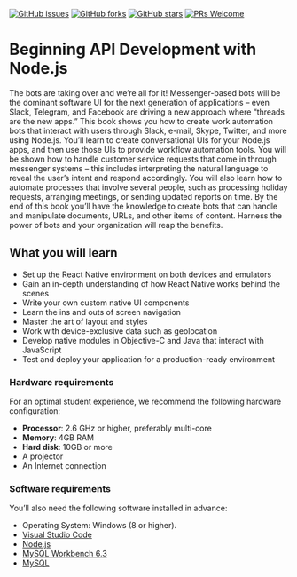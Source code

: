 [![GitHub issues](https://img.shields.io/github/issues/TrainingByPackt/BeginningAPIDevelopmentwithNode.js.svg)](https://github.com/TrainingByPackt/BeginningAPIDevelopmentwithNode.js/issues)
[![GitHub forks](https://img.shields.io/github/forks/TrainingByPackt/BeginningAPIDevelopmentwithNode.js.svg)](https://github.com/TrainingByPackt/BeginningAPIDevelopmentwithNode.js/network)
[![GitHub stars](https://img.shields.io/github/stars/TrainingByPackt/BeginningAPIDevelopmentwithNode.js.svg)](https://github.com/TrainingByPackt/BeginningAPIDevelopmentwithNode.js/stargazers)
[![PRs Welcome](https://img.shields.io/badge/PRs-welcome-brightgreen.svg)](https://github.com/TrainingByPackt/BeginningAPIDevelopmentwithNode.js/pulls)



# Beginning API Development with Node.js
The bots are taking over and we’re all for it! Messenger-based bots will be the dominant software UI for the next generation of applications – even Slack, Telegram, and Facebook are driving a new approach where “threads are the new apps.” This book shows you how to create work automation bots that interact with users through Slack, e-mail, Skype, Twitter, and more using Node.js. You’ll learn to create conversational UIs for your Node.js apps, and then use those UIs to provide workflow automation tools. You will be shown how to handle customer service requests that come in through messenger systems – this includes interpreting the natural language to reveal the user’s intent and respond accordingly. You will also learn how to automate processes that involve several people, such as processing holiday requests, arranging meetings, or sending updated reports on time. By the end of this book you’ll have the knowledge to create bots that can handle and manipulate documents, URLs, and other items of content. Harness the power of bots and your organization will reap the benefits.


## What you will learn
* Set up the React Native environment on both devices and emulators
* Gain an in-depth understanding of how React Native works behind the scenes
* Write your own custom native UI components
* Learn the ins and outs of screen navigation
* Master the art of layout and styles
* Work with device-exclusive data such as geolocation
* Develop native modules in Objective-C and Java that interact with JavaScript
* Test and deploy your application for a production-ready environment


### Hardware requirements
For an optimal student experience, we recommend the following hardware configuration:
* **Processor**: 2.6 GHz or higher, preferably multi-core
* **Memory**: 4GB RAM
* **Hard disk**: 10GB or more
* A projector 
* An Internet connection



### Software requirements
You’ll also need the following software installed in advance:
* Operating System: Windows (8 or higher).
* [Visual Studio Code](https://code.visualstudio.com/)
* [Node.js](https://nodejs.org/en/)
* [MySQL Workbench 6.3](https://www.mysql.com/products/workbench/)
* [MySQL](https://dev.mysql.com/downloads/mysql/)




